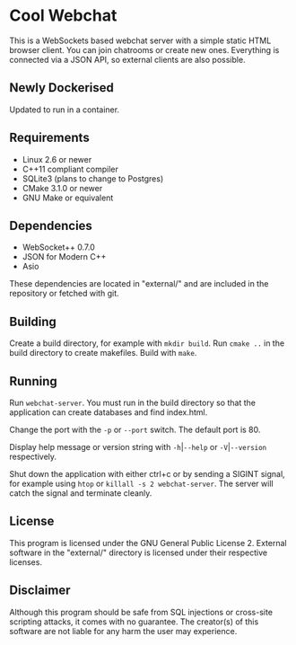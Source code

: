 # Cool Webchat

This is a WebSockets based webchat server with a simple static HTML browser client. You can join chatrooms or create new ones. Everything is connected via a JSON API, so external clients are also possible.

## Newly Dockerised

Updated to run in a container.

## Requirements

* Linux 2.6 or newer
* C++11 compliant compiler
* SQLite3 (plans to change to Postgres)
* CMake 3.1.0 or newer
* GNU Make or equivalent

## Dependencies

* WebSocket++ 0.7.0
* JSON for Modern C++
* Asio

These dependencies are located in "external/" and are included in the repository or fetched with git.

## Building

Create a build directory, for example with `mkdir build`. Run `cmake ..` in the build directory to create makefiles. Build with `make`.

## Running

Run `webchat-server`. You must run in the build directory so that the application can create databases and find index.html.

Change the port with the `-p` or `--port` switch. The default port is 80.

Display help message or version string with `-h`|`--help` or `-V`|`--version` respectively.

Shut down the application with either ctrl+c or by sending a SIGINT signal, for example using `htop` or `killall -s 2 webchat-server`. The server will catch the signal and terminate cleanly.

## License

This program is licensed under the GNU General Public License 2. External software in the "external/" directory is licensed under their respective licenses.

## Disclaimer

Although this program should be safe from SQL injections or cross-site scripting attacks, it comes with no guarantee. The creator(s) of this software are not liable for any harm the user may experience.
